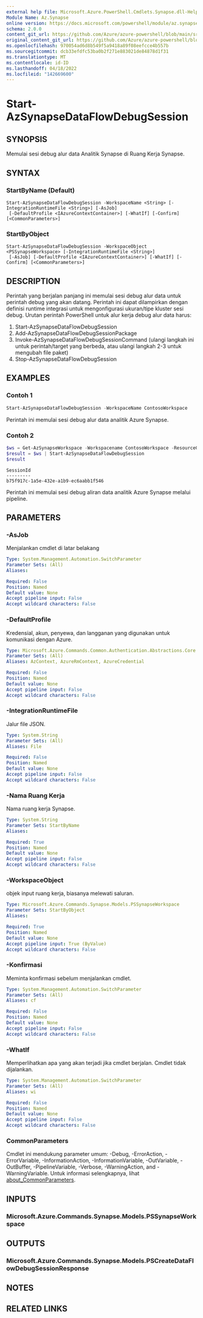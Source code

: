 ```yaml
---
external help file: Microsoft.Azure.PowerShell.Cmdlets.Synapse.dll-Help.xml
Module Name: Az.Synapse
online version: https://docs.microsoft.com/powershell/module/az.synapse/start-azsynapsedataflowdebugsession
schema: 2.0.0
content_git_url: https://github.com/Azure/azure-powershell/blob/main/src/Synapse/Synapse/help/Start-AzSynapseDataFlowDebugSession.md
original_content_git_url: https://github.com/Azure/azure-powershell/blob/main/src/Synapse/Synapse/help/Start-AzSynapseDataFlowDebugSession.md
ms.openlocfilehash: 970054ad6d8b549f5a9418a89f08eefcce4b557b
ms.sourcegitcommit: dcb33efdfc53ba0b2f271e883021de84878d1f31
ms.translationtype: MT
ms.contentlocale: id-ID
ms.lasthandoff: 04/18/2022
ms.locfileid: "142669600"
---
```

# Start-AzSynapseDataFlowDebugSession

## SYNOPSIS
Memulai sesi debug alur data Analitik Synapse di Ruang Kerja Synapse.

## SYNTAX

### StartByName (Default)
```
Start-AzSynapseDataFlowDebugSession -WorkspaceName <String> [-IntegrationRuntimeFile <String>] [-AsJob]
 [-DefaultProfile <IAzureContextContainer>] [-WhatIf] [-Confirm] [<CommonParameters>]
```

### StartByObject
```
Start-AzSynapseDataFlowDebugSession -WorkspaceObject <PSSynapseWorkspace> [-IntegrationRuntimeFile <String>]
 [-AsJob] [-DefaultProfile <IAzureContextContainer>] [-WhatIf] [-Confirm] [<CommonParameters>]
```

## DESCRIPTION
Perintah yang berjalan panjang ini memulai sesi debug alur data untuk perintah debug yang akan datang. Perintah ini dapat dilampirkan dengan definisi runtime integrasi untuk mengonfigurasi ukuran/tipe kluster sesi debug.
Urutan perintah PowerShell untuk alur kerja debug alur data harus:  
1. Start-AzSynapseDataFlowDebugSession  
2. Add-AzSynapseDataFlowDebugSessionPackage  
3. Invoke-AzSynapseDataFlowDebugSessionCommand (ulangi langkah ini untuk perintah/target yang berbeda, atau ulangi langkah 2-3 untuk mengubah file paket)  
4. Stop-AzSynapseDataFlowDebugSession  

## EXAMPLES

### Contoh 1
```powershell
Start-AzSynapseDataFlowDebugSession -WorkspaceName ContosoWorkspace
```

Perintah ini memulai sesi debug alur data analitik Azure Synapse.

### Contoh 2
```powershell
$ws = Get-AzSynapseWorkspace -Workspacename ContosoWorkspace -ResourceGroupName GroupName  
$result = $ws | Start-AzSynapseDataFlowDebugSession  
$result
```

```output
SessionId
---------
b75f917c-1a5e-432e-a1b9-ec6aabb1f546
```

Perintah ini memulai sesi debug aliran data analitik Azure Synapse melalui pipeline.

## PARAMETERS

### -AsJob
Menjalankan cmdlet di latar belakang

```yaml
Type: System.Management.Automation.SwitchParameter
Parameter Sets: (All)
Aliases:

Required: False
Position: Named
Default value: None
Accept pipeline input: False
Accept wildcard characters: False
```

### -DefaultProfile
Kredensial, akun, penyewa, dan langganan yang digunakan untuk komunikasi dengan Azure.

```yaml
Type: Microsoft.Azure.Commands.Common.Authentication.Abstractions.Core.IAzureContextContainer
Parameter Sets: (All)
Aliases: AzContext, AzureRmContext, AzureCredential

Required: False
Position: Named
Default value: None
Accept pipeline input: False
Accept wildcard characters: False
```

### -IntegrationRuntimeFile
Jalur file JSON.

```yaml
Type: System.String
Parameter Sets: (All)
Aliases: File

Required: False
Position: Named
Default value: None
Accept pipeline input: False
Accept wildcard characters: False
```

### -Nama Ruang Kerja
Nama ruang kerja Synapse.

```yaml
Type: System.String
Parameter Sets: StartByName
Aliases:

Required: True
Position: Named
Default value: None
Accept pipeline input: False
Accept wildcard characters: False
```

### -WorkspaceObject
objek input ruang kerja, biasanya melewati saluran.

```yaml
Type: Microsoft.Azure.Commands.Synapse.Models.PSSynapseWorkspace
Parameter Sets: StartByObject
Aliases:

Required: True
Position: Named
Default value: None
Accept pipeline input: True (ByValue)
Accept wildcard characters: False
```

### -Konfirmasi
Meminta konfirmasi sebelum menjalankan cmdlet.

```yaml
Type: System.Management.Automation.SwitchParameter
Parameter Sets: (All)
Aliases: cf

Required: False
Position: Named
Default value: None
Accept pipeline input: False
Accept wildcard characters: False
```

### -WhatIf
Memperlihatkan apa yang akan terjadi jika cmdlet berjalan.
Cmdlet tidak dijalankan.

```yaml
Type: System.Management.Automation.SwitchParameter
Parameter Sets: (All)
Aliases: wi

Required: False
Position: Named
Default value: None
Accept pipeline input: False
Accept wildcard characters: False
```

### CommonParameters
Cmdlet ini mendukung parameter umum: -Debug, -ErrorAction, -ErrorVariable, -InformationAction, -InformationVariable, -OutVariable, -OutBuffer, -PipelineVariable, -Verbose, -WarningAction, and -WarningVariable. Untuk informasi selengkapnya, lihat [about_CommonParameters](http://go.microsoft.com/fwlink/?LinkID=113216).

## INPUTS

### Microsoft.Azure.Commands.Synapse.Models.PSSynapseWorkspace

## OUTPUTS

### Microsoft.Azure.Commands.Synapse.Models.PSCreateDataFlowDebugSessionResponse

## NOTES

## RELATED LINKS
